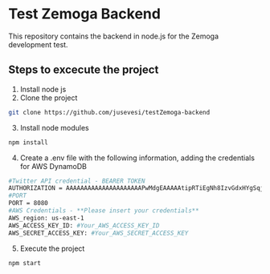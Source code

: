 # Test Zemoga Backend

This repository contains the backend in node.js for the Zemoga development test.

## Steps to excecute the project
1. Install node js
2. Clone the project
```sh
git clone https://github.com/jusevesi/testZemoga-backend
```
3. Install node modules
```sh
npm install
```   
4. Create a .env file with the following information, adding the credentials for AWS DynamoDB
```sh
#Twitter API credential - BEARER TOKEN 
AUTHORIZATION = AAAAAAAAAAAAAAAAAAAAAPwMdgEAAAAAtipRTiEgNh8IzvGdxHYgSqjjG6Q%3DBsQIb5HKaad8eAx31Pii29hx1NkuSyeyS4gbTsyzd7QHjaFP4F
#PORT
PORT = 8080
#AWS Credentials - **Please insert your credentials**
AWS_region: us-east-1
AWS_ACCESS_KEY_ID: #Your_AWS_ACCESS_KEY_ID
AWS_SECRET_ACCESS_KEY: #Your_AWS_SECRET_ACCESS_KEY
```   
5. Execute the project
```sh
npm start
```  